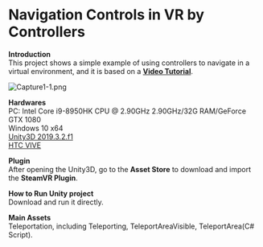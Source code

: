 # Navigation Controls in VR by Controllers

**Introduction**  
This project shows a simple example of using controllers to navigate in a virtual environment, and it is based on a [**Video Tutorial**](https://www.youtube.com/watch?v=iJ0oNYIUFJo&t=325s).

![Capture1-1.png](https://github.com/HugoNip/SceneView_Unity3D/blob/master/figure/Capture1-1.png)  

**Hardwares**  
PC: Intel Core i9-8950HK CPU @ 2.90GHz 2.90GHz/32G RAM/GeForce GTX 1080  
Windows 10 x64  
[Unity3D 2019.3.2.f1](https://unity3d.com/get-unity/download/archive?_ga=2.40182242.1304774695.1582602743-918063752.1582602743)  
[HTC VIVE](https://www.vive.com/us/product/vive/)  

**Plugin**  
After opening the Unity3D, go to the **Asset Store** to download and import the **SteamVR Plugin**.

**How to Run Unity project**  
Download and run it directly.

**Main Assets**  
Teleportation, including Teleporting, TeleportAreaVisible, TeleportArea(C# Script).
